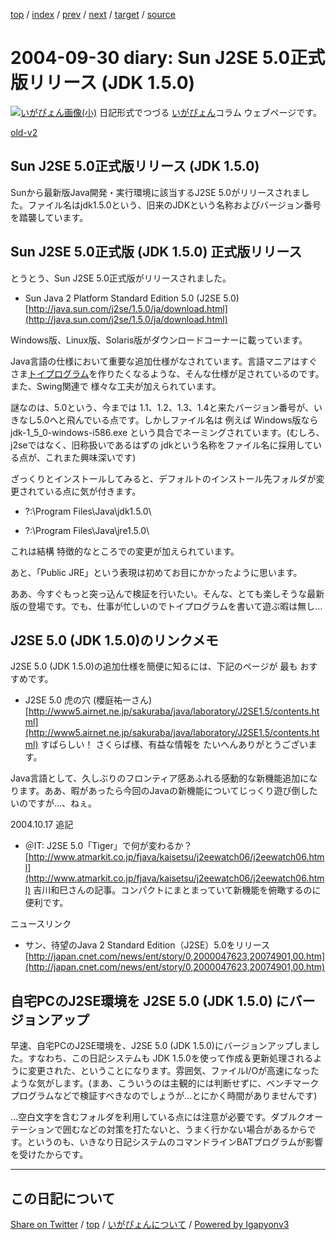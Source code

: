 [top](../index.html) 
 / [index](index.html) 
 / [prev](ig040925.html) 
 / [next](ig041003.html) 
 / [target](https://igapyon.github.io/diary/2004/ig040930.html) 
 / [source](https://github.com/igapyon/diary/blob/gh-pages/2004/ig040930.src.md) 

2004-09-30 diary: Sun J2SE 5.0正式版リリース (JDK 1.5.0)
=====================================================================================================
[![いがぴょん画像(小)](https://igapyon.github.io/diary/images/iga200306s.jpg "いがぴょん")](https://igapyon.github.io/diary/memo/memoigapyon.html) 日記形式でつづる [いがぴょん](https://igapyon.github.io/diary/memo/memoigapyon.html)コラム ウェブページです。

[old-v2](ig040930-orig.html)

## Sun J2SE 5.0正式版リリース (JDK 1.5.0)

Sunから最新版Java開発・実行環境に該当するJ2SE 5.0がリリースされました。ファイル名はjdk1.5.0という、旧来のJDKという名称およびバージョン番号を踏襲しています。


## Sun J2SE 5.0正式版 (JDK 1.5.0) 正式版リリース

とうとう、Sun J2SE 5.0正式版がリリースされました。

* Sun Java 2 Platform Standard Edition 5.0 (J2SE 5.0)
  [http://java.sun.com/j2se/1.5.0/ja/download.html](http://java.sun.com/j2se/1.5.0/ja/download.html)

Windows版、Linux版、Solaris版がダウンロードコーナーに載っています。

Java言語の仕様において重要な追加仕様がなされています。言語マニアはすぐさま[トイプログラム](http://www.igapyon.jp/igapyon/diary/keyword/toyprog.html)を作りたくなるような、そんな仕様が足されているのです。また、Swing関連で 様々な工夫が加えられています。

謎なのは、5.0という、今までは 1.1、1.2、1.3、1.4と来たバージョン番号が、いきなし5.0へと飛んでいる点です。しかしファイル名は 例えば Windows版なら jdk-1_5_0-windows-i586.exe という具合でネーミングされています。(むしろ、j2seではなく、旧称扱いであるはずの
jdkという名称をファイル名に採用している点が、これまた興味深いです)

ざっくりとインストールしてみると、デフォルトのインストール先フォルダが変更されている点に気が付きます。

* ?:\Program Files\Java\jdk1.5.0\
  
* ?:\Program Files\Java\jre1.5.0\

これは結構 特徴的なところでの変更が加えられています。

あと、「Public JRE」という表現は初めてお目にかかったように思います。

ああ、今すぐもっと突っ込んで検証を行いたい。そんな、とても楽しそうな最新版の登場です。でも、仕事が忙しいのでトイプログラムを書いて遊ぶ暇は無し…

## J2SE 5.0 (JDK 1.5.0)のリンクメモ

J2SE 5.0 (JDK 1.5.0)の追加仕様を簡便に知るには、下記のページが 最も おすすめです。

* J2SE 5.0 虎の穴 (櫻庭祐一さん)
  [http://www5.airnet.ne.jp/sakuraba/java/laboratory/J2SE1.5/contents.html](http://www5.airnet.ne.jp/sakuraba/java/laboratory/J2SE1.5/contents.html)
  すばらしい！ さくらば様、有益な情報を たいへんありがとうございます。

Java言語として、久しぶりのフロンティア感あふれる感動的な新機能追加になります。ああ、暇があったら今回のJavaの新機能についてじっくり遊び倒したいのですが…、ねぇ。

2004.10.17 追記

* ＠IT: J2SE 5.0「Tiger」で何が変わるか？
  [http://www.atmarkit.co.jp/fjava/kaisetsu/j2eewatch06/j2eewatch06.html](http://www.atmarkit.co.jp/fjava/kaisetsu/j2eewatch06/j2eewatch06.html)
  吉川和巳さんの記事。コンパクトにまとまっていて新機能を俯瞰するのに便利です。

ニュースリンク

* サン、待望のJava 2 Standard Edition（J2SE）5.0をリリース
  [http://japan.cnet.com/news/ent/story/0,2000047623,20074901,00.htm](http://japan.cnet.com/news/ent/story/0,2000047623,20074901,00.htm)

## 自宅PCのJ2SE環境を J2SE 5.0 (JDK 1.5.0) にバージョンアップ

早速、自宅PCのJ2SE環境を、J2SE 5.0 (JDK 1.5.0)にバージョンアップしました。すなわち、この日記システムも
JDK 1.5.0を使って作成＆更新処理されるように変更された、ということになります。雰囲気、ファイルI/Oが高速になったような気がします。(まあ、こういうのは主観的には判断せずに、ベンチマークプログラムなどで検証すべきなのでしょうが…とにかく時間がありませんです)

…空白文字を含むフォルダを利用している点には注意が必要です。ダブルクオーテーションで囲むなどの対策を打たないと、うまく行かない場合があるからです。というのも、いきなり日記システムのコマンドラインBATプログラムが影響を受けたからです。


----------------------------------------------------------------------------------------------------

## この日記について

[Share on Twitter](https://twitter.com/intent/tweet?hashtags=igapyon%2Cdiary%2C%E3%81%84%E3%81%8C%E3%81%B4%E3%82%87%E3%82%93&text=Sun+J2SE+5.0%E6%AD%A3%E5%BC%8F%E7%89%88%E3%83%AA%E3%83%AA%E3%83%BC%E3%82%B9+%28JDK+1.5.0%29&url=https%3A%2F%2Figapyon.github.io%2Fdiary%2F2004%2Fig040930.html) / [top](../index.html) / [いがぴょんについて](https://igapyon.github.io/diary/memo/memoigapyon.html) / [Powered by Igapyonv3](https://github.com/igapyon/igapyonv3)
